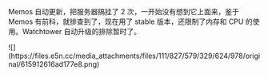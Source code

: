 <p>Memos 自动更新，把服务器搞挂了 2 次，一开始没有想到它上面来，鉴于 Memos 有前科，就排查到了，现在用了 stable 版本，还限制了内存和 CPU 的使用。Watchtower 自动升级的排除暂时了。</p>
![](https://files.e5n.cc/media_attachments/files/111/827/579/329/624/978/original/615912616ad177e8.png)